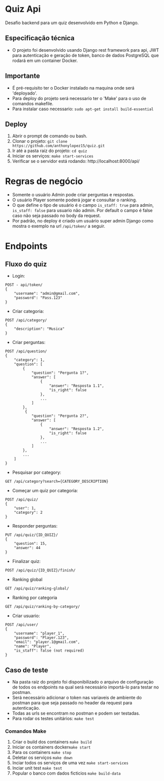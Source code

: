 # Quiz Api
Desafio backend para um quiz desenvolvido em Python e Django.


## Especificação técnica
- O projeto foi desenvolvido usando Django rest framework para api, JWT para autenticação e
 geração de token, banco de dados PostgreSQL que rodará em um container Docker.

## Importante
- É pré-requisito ter o Docker instalado na maquina onde será 'deployado'.
- Para deploy do projeto será necessario ter o 'Make' para o uso de comandos makefile.
- Para instalar caso necessario: ```sudo apt-get install build-essential```

## Deploy
1. Abrir o prompt de comando ou bash.
2. Clonar o projeto: ``` git clone https://github.com/anthonylopez15/quiz.git ```
3. Ir até a pasta raiz do projeto: ```cd quiz```
4. Iniciar os serviços: ```make start-services```
5. Verificar se o servidor está rodando: http://localhost:8000/api/

# Regras de negócio
- Somente o usuário Admin pode criar perguntas e respostas.
- O usuário Player somente poderá jogar e consultar o ranking.
- O que define o tipo de usuário é o campo ``is_staff: true`` para admin, ``is_staff: false`` 
para usuario não admin. Por default o campo é false caso não seja passado no body da request.
- Por padrão, no deploy é criado um usuário super admin Django como mostra o exemplo na url ``/api/token/`` a seguir.


# Endpoints
## Fluxo do quiz
- Login:
```
POST - api/token/
{
    "username": "admin@gmail.com",
    "password": "Pass.123"
}
```
- Criar categoria:
```
POST /api/category/
{
    "description": "Musica"
}
```
- Criar perguntas:
```
POST /api/question/
{
    "category": 1,
    "question": [
        {
            "question": "Pergunta 1?",
            "answer": [
                {
                    "answer": "Resposta 1.1",
                    "is_right": false
                },
                ...
            ]
        },
         {
            "question": "Pergunta 2?",
            "answer": [
                {
                    "answer": "Resposta 1.2",
                    "is_right": false
                },
                ...
            ]
        },
        ...
    ]
}
```
- Pesquisar por category: 
```
GET /api/category?search={CATEGORY_DESCRIPTION}
```
- Começar um quiz por categoria:
```
POST /api/quiz/
{
    "user": 1,
    "category": 2
}
```
- Responder perguntas: 
```
PUT /api/quiz/{ID_QUIZ}/
{
    "question": 15,
    "answer": 44
}
```
- Finalizar quiz: 
```
POST /api/quiz/{ID_QUIZ}/finish/
```
- Ranking global 
```
GET /api/quiz/ranking-global/
```
- Ranking por categoria
```
GET /api/quiz/ranking-by-category/
```
- Criar usuario:
```
POST /api/user/
{
    "username": "player_1",
    "password": "Player.123",
    "email": "player.1@gmail.com",
    "name": "Player",
    "is_staff": false (not required)
}
```

## Caso de teste
- Na pasta raiz do projeto foi disponibilizado o arquivo de configuração de todos os 
endpoints na qual será necessário importá-lo para testar no postman.
- Será necessário adicionar o token nas variaveis de ambiente do postman para que seja passado no header da 
request para autenticação.
- Todas as urls se encontram no postman e podem ser testadas.
- Para rodar os testes unitários: ``make test``

### Comandos Make
1. Criar o build dos containers ``make build``
2. Iniciar os containers docker``make start``
3. Para os containers ``make stop``
4. Deletar os serviços ``make down``
5. Inciar todos os serviços de uma vez ``make start-services``
6. Inciar unit test ``make test``
7. Popular o banco com dados ficticios ``make build-data``
